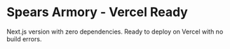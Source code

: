 # Spears Armory - Vercel Ready

Next.js version with zero dependencies. Ready to deploy on Vercel with no build errors.